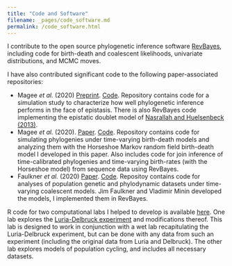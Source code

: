 ```yaml
---
title: "Code and Software"
filename: _pages/code_software.md
permalink: /code_software.html
---
```


I contribute to the open source phylogenetic inference software [RevBayes](https://revbayes.github.io/), including code for birth-death and coalescent likelihoods, univariate distributions, and MCMC moves.

I have also contributed significant code to the following paper-associated repositories:
- Magee *et al.* (2020) [Preprint](https://www.biorxiv.org/content/10.1101/2020.11.17.387365v1). [Code](https://github.com/WSDeWitt/phyload/).  Repository contains code for a simulation study to characterize how well phylogenetic inference performs in the face of epistasis. There is also RevBayes code implementing the epistatic doublet model of [Nasrallah and Huelsenbeck (2013)](https://doi.org/10.1093/molbev/mst108).
- Magee *et al.* (2020). [Paper](https://doi.org/10.1371/journal.pcbi.1007999). [Code](https://github.com/afmagee/hsmrfbdp). Repository contains code for simulating phylogenies under time-varying birth-death models and analyzing them with the Horseshoe Markov random field birth-death model I developed in this paper. Also includes code for join inference of time-calibrated phylogenies and time-varying birth-rates (with the Horseshoe model) from sequence data using RevBayes.
- Faulkner *et al.* (2020) [Paper](https://doi.org/10.1111/biom.13276). [Code](https://github.com/jrfaulkner/phylocode/). Repositoy contains code for analyses of population genetic and phylodynamic datasets under time-varying coalescent models. Jim Faulkner and Vladimir Minin developed the models, I implemented them in RevBayes.


R code for two computational labs I helped to develop is available [here](https://github.com/afmagee/BIOL_481_W2018).
One lab explores the [Luria-Delbruck experiment](https://en.wikipedia.org/wiki/Luria%E2%80%93Delbr%C3%BCck_experiment) and modifications thereof.
This lab is designed to work in conjunction with a wet lab recapitulating the Luria-Delbruck experiment, but can be done with any data from such an experiment (including the original data from Luria and Delbruck).
The other lab explores models of population cycling, and includes all necessary datasets.
